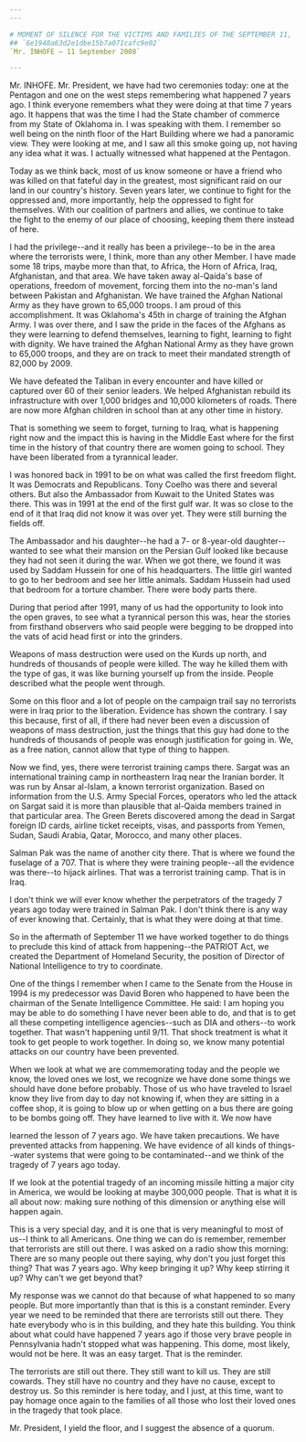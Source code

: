 ```yaml
---
---

# MOMENT OF SILENCE FOR THE VICTIMS AND FAMILIES OF THE SEPTEMBER 11,
## `6e1948a63d2e1dbe15b7a071cafc9e02`
`Mr. INHOFE — 11 September 2008`

---
```



Mr. INHOFE. Mr. President, we have had two ceremonies today: one at 
the Pentagon and one on the west steps remembering what happened 7 
years ago. I think everyone remembers what they were doing at that time 
7 years ago. It happens that was the time I had the State chamber of 
commerce from my State of Oklahoma in. I was speaking with them. I 
remember so well being on the ninth floor of the Hart Building where we 
had a panoramic view. They were looking at me, and I saw all this smoke 
going up, not having any idea what it was. I actually witnessed what 
happened at the Pentagon.

Today as we think back, most of us know someone or have a friend who 
was killed on that fateful day in the greatest, most significant raid 
on our land in our country's history. Seven years later, we continue to 
fight for the oppressed and, more importantly, help the oppressed to 
fight for themselves. With our coalition of partners and allies, we 
continue to take the fight to the enemy of our place of choosing, 
keeping them there instead of here.

I had the privilege--and it really has been a privilege--to be in the 
area where the terrorists were, I think, more than any other Member. I 
have made some 18 trips, maybe more than that, to Africa, the Horn of 
Africa, Iraq, Afghanistan, and that area. We have taken away al-Qaida's 
base of operations, freedom of movement, forcing them into the no-man's 
land between Pakistan and Afghanistan. We have trained the Afghan 
National Army as they have grown to 65,000 troops. I am proud of this 
accomplishment. It was Oklahoma's 45th in charge of training the Afghan 
Army. I was over there, and I saw the pride in the faces of the Afghans 
as they were learning to defend themselves, learning to fight, learning 
to fight with dignity. We have trained the Afghan National Army as they 
have grown to 65,000 troops, and they are on track to meet their 
mandated strength of 82,000 by 2009.

We have defeated the Taliban in every encounter and have killed or 
captured over 60 of their senior leaders. We helped Afghanistan rebuild 
its infrastructure with over 1,000 bridges and 10,000 kilometers of 
roads. There are now more Afghan children in school than at any other 
time in history.

That is something we seem to forget, turning to Iraq, what is 
happening right now and the impact this is having in the Middle East 
where for the first time in the history of that country there are women 
going to school. They have been liberated from a tyrannical leader.

I was honored back in 1991 to be on what was called the first freedom 
flight. It was Democrats and Republicans. Tony Coelho was there and 
several others. But also the Ambassador from Kuwait to the United 
States was there. This was in 1991 at the end of the first gulf war. It 
was so close to the end of it that Iraq did not know it was over yet. 
They were still burning the fields off.

The Ambassador and his daughter--he had a 7- or 8-year-old daughter--
wanted to see what their mansion on the Persian Gulf looked like 
because they had not seen it during the war. When we got there, we 
found it was used by Saddam Hussein for one of his headquarters. The 
little girl wanted to go to her bedroom and see her little animals. 
Saddam Hussein had used that bedroom for a torture chamber. There were 
body parts there.

During that period after 1991, many of us had the opportunity to look 
into the open graves, to see what a tyrannical person this was, hear 
the stories from firsthand observers who said people were begging to be 
dropped into the vats of acid head first or into the grinders.

Weapons of mass destruction were used on the Kurds up north, and 
hundreds of thousands of people were killed. The way he killed them 
with the type of gas, it was like burning yourself up from the inside. 
People described what the people went through.

Some on this floor and a lot of people on the campaign trail say no 
terrorists were in Iraq prior to the liberation. Evidence has shown the 
contrary. I say this because, first of all, if there had never been 
even a discussion of weapons of mass destruction, just the things that 
this guy had done to the hundreds of thousands of people was enough 
justification for going in. We, as a free nation, cannot allow that 
type of thing to happen.

Now we find, yes, there were terrorist training camps there. Sargat 
was an international training camp in northeastern Iraq near the 
Iranian border. It was run by Ansar al-Islam, a known terrorist 
organization. Based on information from the U.S. Army Special Forces, 
operators who led the attack on Sargat said it is more than plausible 
that al-Qaida members trained in that particular area. The Green Berets 
discovered among the dead in Sargat foreign ID cards, airline ticket 
receipts, visas, and passports from Yemen, Sudan, Saudi Arabia, Qatar, 
Morocco, and many other places.

Salman Pak was the name of another city there. That is where we found 
the fuselage of a 707. That is where they were training people--all the 
evidence was there--to hijack airlines. That was a terrorist training 
camp. That is in Iraq.

I don't think we will ever know whether the perpetrators of the 
tragedy 7 years ago today were trained in Salman Pak. I don't think 
there is any way of ever knowing that. Certainly, that is what they 
were doing at that time.

So in the aftermath of September 11 we have worked together to do 
things to preclude this kind of attack from happening--the PATRIOT Act, 
we created the Department of Homeland Security, the position of 
Director of National Intelligence to try to coordinate.

One of the things I remember when I came to the Senate from the House 
in 1994 is my predecessor was David Boren who happened to have been the 
chairman of the Senate Intelligence Committee. He said: I am hoping you 
may be able to do something I have never been able to do, and that is 
to get all these competing intelligence agencies--such as DIA and 
others--to work together. That wasn't happening until 9/11. That shock 
treatment is what it took to get people to work together. In doing so, 
we know many potential attacks on our country have been prevented.

When we look at what we are commemorating today and the people we 
know, the loved ones we lost, we recognize we have done some things we 
should have done before probably. Those of us who have traveled to 
Israel know they live from day to day not knowing if, when they are 
sitting in a coffee shop, it is going to blow up or when getting on a 
bus there are going to be bombs going off. They have learned to live 
with it. We now have


learned the lesson of 7 years ago. We have taken precautions. We have 
prevented attacks from happening. We have evidence of all kinds of 
things--water systems that were going to be contaminated--and we think 
of the tragedy of 7 years ago today.

If we look at the potential tragedy of an incoming missile hitting a 
major city in America, we would be looking at maybe 300,000 people. 
That is what it is all about now: making sure nothing of this dimension 
or anything else will happen again.

This is a very special day, and it is one that is very meaningful to 
most of us--I think to all Americans. One thing we can do is remember, 
remember that terrorists are still out there. I was asked on a radio 
show this morning: There are so many people out there saying, why don't 
you just forget this thing? That was 7 years ago. Why keep bringing it 
up? Why keep stirring it up? Why can't we get beyond that?

My response was we cannot do that because of what happened to so many 
people. But more importantly than that is this is a constant reminder. 
Every year we need to be reminded that there are terrorists still out 
there. They hate everybody who is in this building, and they hate this 
building. You think about what could have happened 7 years ago if those 
very brave people in Pennsylvania hadn't stopped what was happening. 
This dome, most likely, would not be here. It was an easy target. That 
is the reminder.


The terrorists are still out there. They still want to kill us. They 
are still cowards. They still have no country and they have no cause, 
except to destroy us. So this reminder is here today, and I just, at 
this time, want to pay homage once again to the families of all those 
who lost their loved ones in the tragedy that took place.

Mr. President, I yield the floor, and I suggest the absence of a 
quorum.